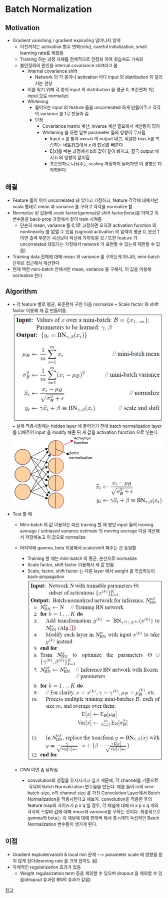 # Batch Normalization
## Motivation
* Gradient vanishing / gradient exploding 일어나지 않게
	* 이전까지는 activation 함수 변화(relu), careful initialization, small learning rate로 해왔음
	* Training 하는 과정 자체를 전체적으로 안정화 하여 학습속도 가속화
	* 불안정화의 원인을 internal covariance shift라고 봄
		* Internal covariance shift
			* Network 의 각 층이나 activation 마다 input 의 distribution 이 달라지는 현상
		* 이를 막기 위해 각 층의 input 의 distribution 을 평균 0, 표준편차 1인 input 으로 normalize
		* Whitening
			* 들어오는 input 의 feature 들을 uncorrelated 하게 만들어주고 각각의 variance 를 1로 만들어 줌
			* 단점
				* Covariance matrix 계산, inverse 계산 필요해서 계산량이 많아
				* Whitening 을 하면 일부 parameter 들의 영향이 무시됨
					* Input u 를 받아 x=u+b 의 output 내고, 적절한 bias b를 학습하는 네트워크에서 x 에 E[x]를 빼준다
					* E[x]를 빼는 과정에서 b의 값이 같이 빠지고, 결국 output 에서 b 의 영향이 없어짐
					* 표준편차로 나눠주는 scaling 과정까지 들어가면 이 경향은 더 악화된다

## 해결
* Feature 들이 이미 uncorrelated 돼 있다고 가정하고, feature 각각에 대해서만 scala 형태로 mean 과 variance 를 구하고 각각을 normalize 함
* Normalize 된 값들에 scale factor(gamma)랑 shift factor(beta)를 더하고 이 변수들을 back-prop 과정에서 같이 train 시켜줌
	* 단순히 mean, variance 를 0,1로 고정하면 오히려 activation function 의 nonlinearity 를 없앨 수 있음 (sigmoid activation 의 입력이 평균 0, 분산 1이면 출력 부분은 곡선보다 직선에 가까워질 것 / 또한 feature 가 uncorrelated 돼있다는 가정에서 network 가 표현할 수 있는게 제한될 수 있음)
* Training data 전체에 대해 mean 과 variance 를 구하는게 아니라, mini-batch 단위로 접근해서 계산한다
* 현재 택한 mini-batch 안에서만 mean, variance 를 구해서, 이 값을 이용해 normalize 한다

## Algorithm
* 	• 각 feature 별로 평균, 표준편차 구한 다음 normalize
	• Scale factor 와 shift factor 이용해 새 값 만들어줌
	![algorithm](image/batchnormalization1.png "algorithm")
	• 실제 적용시킬때는 hidden layer 에 들어가기 전에 batch normalization layer 를 더해주어 input 을 modify 해준 뒤 새 값을 activation function 으로 넣는다
![algorithm](image/batchnormalization2.png "algorithm")
* Test 할 때
	* Mini-batch 의 값 이용하는 대신 training 할 때 봤던 input 들의 moving average / unbiased variance estimate 의 moving average 이걸 계산해서 저장해놓고 이 값으로 normalize
	* 마지막에 gamma, beta 이용해서 scale/shift 해주는 건 동일함
		* Training 할 때는 mini-batch 의 평균, 분산으로 normalize
		* Scale factor, shift factor 이용해서 새 값 만듦
		* Scale, factor, shift factor 는 다른 layer 에서 weight 를 학습하듯이 back-propagation
![onTest](image/batchnormalization3.png "onTest")

	* CNN 이면 좀 달라짐
		* convolution의 성질을 유지시키고 싶기 때문에, 각 channel을 기준으로  각각의 Batch Normalization 변수들을 만든다. 예를 들어 m의 mini-batch-size, n의 channel size 를 가진 Convolution Layer에서 Batch Normalization을 적용시킨다고 해보자. convolution을 적용한 후의 feature map의 사이즈가 p x q 일 경우, 각 채널에 대해 m x p x q 개의 각각의 스칼라 값에 대해 mean과 variance를 구하는 것이다. 최종적으로 gamma와 beta는 각 채널에 대해 한개씩 해서 총 n개의 독립적인 Batch Normalization 변수들이 생기게 된다.

## 이점
* Gradient explode/vanish & local min 문제 --> parameter scale 에 영향을 받지 않게 된다(learning rate 를 크게 잡아도 됨)
* 자체적인 regularization 효과가 있음
	* Weight regularization term 등을 제외할 수 있으며 dropout 을 제외할 수 있음(dropout 효과랑 BN의 효과가 같음)

[참고](https://shuuki4.wordpress.com/2016/01/13/batch-normalization-%EC%84%A4%EB%AA%85-%EB%B0%8F-%EA%B5%AC%ED%98%84/)

